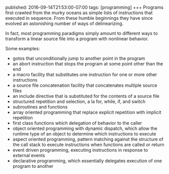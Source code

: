 published: 2016-09-14T21:53:00-07:00
tags:      [programming]
+++
Programs first crawled from the murky oceans as simple lists of instructions that executed in sequence. From these humble beginnings they have since evolved an astonishing number of ways of delinearizing.

In fact, most programming paradigms simply amount to different ways to transform a linear source file into a program with nonlinear behavior.

Some examples:

- gotos that unconditionally jump to another point in the program
- an abort instruction that stops the program at some point other than the end
- a macro facility that substitutes one instruction for one or more other instructions
- a source file concatenation facility that concatenates multiple source files
- an include directive that is substituted for the contents of a source file
- structured repetition and selection, a la for, while, if, and switch
- subroutines and functions
- array oriented programming that replace explicit repetition with implicit repetition
- first class functions which delegation of behavior to the caller
- object oriented programming with dynamic dispatch, which allow the runtime type of an object to determine which instructions to execute
- aspect oriented programming, pattern matching against the structure of the call stack to execute instructions when functions are called or return
- event driven programming, executing instructions in response to external events
- declarative programming, which essentially delegates execution of one program to another
